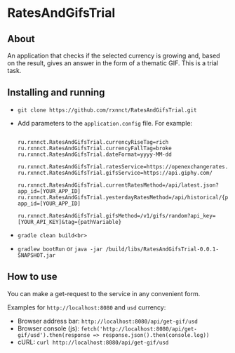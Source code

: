 # RatesAndGifsTrial

## About
An application that checks if the selected currency is growing and, based on the result, gives an answer in the form of a thematic GIF. This is a trial task.<br> 

## Installing and running
* ```git clone https://github.com/rxnnct/RatesAndGifsTrial.git```
* Add parameters to the ```application.config``` file. For example:
  
  ```ru.rxnnct.RatesAndGifsTrial.baseCurrency=RUB
  
  ru.rxnnct.RatesAndGifsTrial.currencyRiseTag=rich
  ru.rxnnct.RatesAndGifsTrial.currencyFallTag=broke
  ru.rxnnct.RatesAndGifsTrial.dateFormat=yyyy-MM-dd
  
  ru.rxnnct.RatesAndGifsTrial.ratesService=https://openexchangerates.org/
  ru.rxnnct.RatesAndGifsTrial.gifsService=https://api.giphy.com/
  
  ru.rxnnct.RatesAndGifsTrial.currentRatesMethod=/api/latest.json?app_id=[YOUR_APP_ID]
  ru.rxnnct.RatesAndGifsTrial.yesterdayRatesMethod=/api/historical/{pathVariable}.json?app_id=[YOUR_APP_ID]
  
  ru.rxnnct.RatesAndGifsTrial.gifsMethod=/v1/gifs/random?api_key=[YOUR_API_KEY]&tag={pathVariable}
* ```gradle clean build<br>```
* ```gradlew bootRun``` or ```java -jar /build/libs/RatesAndGifsTrial-0.0.1-SNAPSHOT.jar```

## How to use
You can make a get-request to the service in any convenient form.<br>

Examples for ```http://localhost:8080``` and ```usd``` currency:<br>
* Browser address bar: ```http://localhost:8080/api/get-gif/usd```<br>
* Browser console (js): ```fetch('http://localhost:8080/api/get-gif/usd').then(response => response.json().then(console.log))```<br>
* cURL: ```curl http://localhost:8080/api/get-gif/usd```<br>